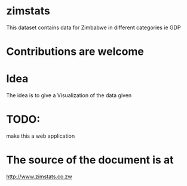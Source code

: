 # zimstats

This dataset contains data for Zimbabwe in different categories ie GDP


# Contributions are welcome

# Idea
The idea is to give a Visualization of the data given

# TODO:

make this a web application

# The source of the document is at

http://www.zimstats.co.zw
